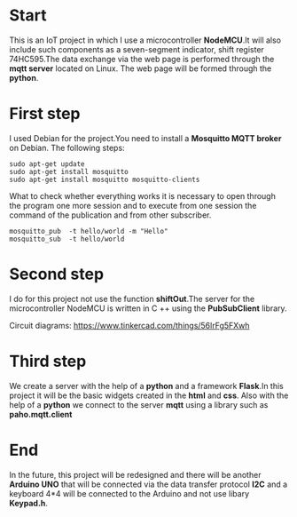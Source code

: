 # Start 
This is an IoT project in which I use a microcontroller **NodeMCU**.It will also include such components as a seven-segment indicator, shift register 74HC595.The data exchange via the web page is performed through the **mqtt server** located on Linux. The web page will be formed through the **python**.

# First step 
I used Debian for the project.You need to install a **Mosquitto MQTT broker** on Debian.
The following steps:
```
sudo apt-get update
sudo apt-get install mosquitto
sudo apt-get install mosquitto mosquitto-clients
```
What to check whether everything works it is necessary to open through the program one more session and to execute from one session the command of the publication and from other subscriber.
```
mosquitto_pub  -t hello/world -m "Hello"
mosquitto_sub  -t hello/world
```
# Second step
I do  for this project not use the function **shiftOut**.The server for the microcontroller NodeMCU is written in C ++ using the **PubSubClient** library.

Circuit diagrams:
https://www.tinkercad.com/things/56lrFg5FXwh



# Third step
We create a  server with the help of a **python** and a framework **Flask**.In this project it will be the basic widgets created in the  **html** and **css**.
Also with the help of a **python** we connect to the server **mqtt** using a library such as **paho.mqtt.client**

# End
In the future, this project will be redesigned and there will be another **Arduino UNO** that will be connected via the data transfer protocol **I2C** and a keyboard 4*4 will be connected to the Arduino and not use libary **Keypad.h**.
